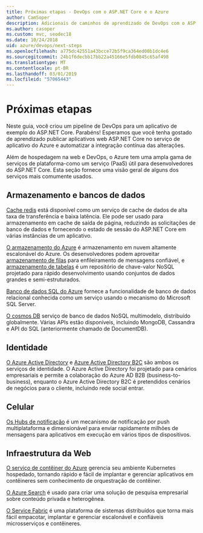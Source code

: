 ```yaml
---
title: Próximas etapas - DevOps com o ASP.NET Core e o Azure
author: CamSoper
description: Adicionais de caminhos de aprendizado de DevOps com o ASP.NET Core e o Azure.
ms.author: casoper
ms.custom: mvc, seodec18
ms.date: 10/24/2018
uid: azure/devops/next-steps
ms.openlocfilehash: a775dc42551a43bcce72b5f9ca364ed00b1dc4e6
ms.sourcegitcommit: 24b1f6decbb17bb22a45166e5fdb0845c65af498
ms.translationtype: MT
ms.contentlocale: pt-BR
ms.lasthandoff: 03/01/2019
ms.locfileid: "57065443"
---
```

# <a name="next-steps"></a>Próximas etapas

Neste guia, você criou um pipeline de DevOps para um aplicativo de exemplo do ASP.NET Core. Parabéns! Esperamos que você tenha gostado de aprendizado publicar aplicativos web ASP.NET Core no serviço de aplicativo do Azure e automatizar a integração contínua das alterações.

Além de hospedagem na web e DevOps, o Azure tem uma ampla gama de serviços de plataforma-como um serviço (PaaS) útil para desenvolvedores do ASP.NET Core. Esta seção fornece uma visão geral de alguns dos serviços mais comumente usados.

## <a name="storage-and-databases"></a>Armazenamento e bancos de dados

[Cache redis](/azure/redis-cache/) está disponível como um serviço de cache de dados de alta taxa de transferência e baixa latência. Ele pode ser usado para armazenamento em cache de saída de página, reduzindo as solicitações de banco de dados e fornecendo o estado de sessão do ASP.NET Core em várias instâncias de um aplicativo.

[O armazenamento do Azure](/azure/storage/) é armazenamento em nuvem altamente escalonável do Azure. Os desenvolvedores podem aproveitar [armazenamento de filas](/azure/storage/queues/storage-queues-introduction) para enfileiramento de mensagens confiável, e [armazenamento de tabelas](/azure/storage/tables/table-storage-overview) é um repositório de chave-valor NoSQL projetado para rápido desenvolvimento usando conjuntos de dados grandes e semi-estruturados.

[Banco de dados SQL do Azure](/azure/sql-database/) fornece a funcionalidade de banco de dados relacional conhecida como um serviço usando o mecanismo do Microsoft SQL Server.

[O cosmos DB](/azure/cosmos-db/) serviço de banco de dados NoSQL multimodelo, distribuído globalmente. Várias APIs estão disponíveis, incluindo MongoDB, Cassandra e API do SQL (anteriormente chamado de DocumentDB).

## <a name="identity"></a>Identidade

[O Azure Active Directory](/azure/active-directory/) e [Azure Active Directory B2C](/azure/active-directory-b2c/) são ambos os serviços de identidade. O Azure Active Directory foi projetado para cenários empresariais e permite a colaboração do Azure AD B2B (business-to-business), enquanto o Azure Active Directory B2C é pretendidos cenários de negócios para o cliente, incluindo rede social entrar.

## <a name="mobile"></a>Celular

[Os Hubs de notificação](/azure/notification-hubs/) é um mecanismo de notificação por push multiplataforma e dimensionável para enviar rapidamente milhões de mensagens para aplicativos em execução em vários tipos de dispositivos.

## <a name="web-infrastructure"></a>Infraestrutura da Web

[O serviço de contêiner do Azure](/azure/aks/) gerencia seu ambiente Kubernetes hospedado, tornando rápido e fácil de implantar e gerenciar aplicativos em contêineres sem conhecimento de orquestração de contêiner.

[O Azure Search](/azure/search/) é usado para criar uma solução de pesquisa empresarial sobre conteúdo privada e heterogênea.

[O Service Fabric](/azure/service-fabric/) é uma plataforma de sistemas distribuídos que torna mais fácil empacotar, implantar e gerenciar escalonável e confiáveis microsserviços e contêineres.
